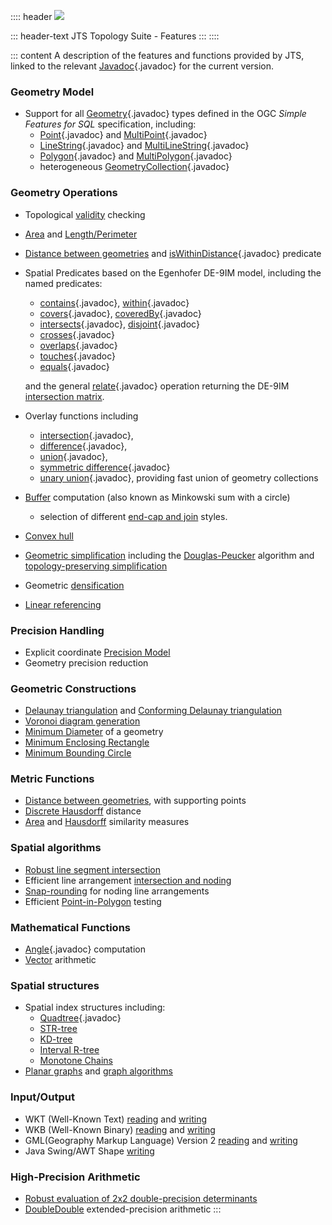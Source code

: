 :::: header
![](jts_logo.png)

::: header-text
JTS Topology Suite - Features
:::
::::

::: content
A description of the features and functions provided by JTS, linked to
the relevant [Javadoc](javadoc/index.html){.javadoc} for the current
version.

### Geometry Model

- Support for all
  [Geometry](javadoc/org/locationtech/jts/geom/Geometry.html){.javadoc}
  types defined in the OGC *Simple Features for SQL* specification,
  including:
  - [Point](javadoc/org/locationtech/jts/geom/Point.html){.javadoc} and
    [MultiPoint](javadoc/org/locationtech/jts/geom/MultiPoint.html){.javadoc}
  - [LineString](javadoc/org/locationtech/jts/geom/LineString.html){.javadoc}
    and
    [MultiLineString](javadoc/org/locationtech/jts/geom/MultiLineString.html){.javadoc}
  - [Polygon](javadoc/org/locationtech/jts/geom/Polygon.html){.javadoc}
    and
    [MultiPolygon](javadoc/org/locationtech/jts/geom/MultiPolygon.html){.javadoc}
  - heterogeneous
    [GeometryCollection](javadoc/org/locationtech/jts/geom/GeometryCollection.html){.javadoc}

### Geometry Operations

- Topological
  [validity](javadoc/org/locationtech/jts/geom/Geometry.html#isValid())
  checking
- [Area](javadoc/org/locationtech/jts/geom/Geometry.html#getArea()) and
  [Length/Perimeter](javadoc/org/locationtech/jts/geom/Geometry.html#getLength())
- [Distance between
  geometries](javadoc/org/locationtech/jts/geom/Geometry.html#distance(org.locationtech.jts.geom.Geometry))
  and
  [isWithinDistance](javadoc/org/locationtech/jts/geom/Geometry.html#isWithinDistance(org.locationtech.jts.geom.Geometry,%20double)){.javadoc}
  predicate
- Spatial Predicates based on the Egenhofer DE-9IM model, including the
  named predicates:
  - [contains](javadoc/org/locationtech/jts/geom/Geometry.html#contains(org.locationtech.jts.geom.Geometry)){.javadoc},
    [within](javadoc/org/locationtech/jts/geom/Geometry.html#within(org.locationtech.jts.geom.Geometry)){.javadoc}
  - [covers](javadoc/org/locationtech/jts/geom/Geometry.html#covers(org.locationtech.jts.geom.Geometry)){.javadoc},
    [coveredBy](javadoc/org/locationtech/jts/geom/Geometry.html#coveredBy(org.locationtech.jts.geom.Geometry)){.javadoc}
  - [intersects](javadoc/org/locationtech/jts/geom/Geometry.html#intersects(org.locationtech.jts.geom.Geometry)){.javadoc},
    [disjoint](javadoc/org/locationtech/jts/geom/Geometry.html#disjoint(org.locationtech.jts.geom.Geometry)){.javadoc}
  - [crosses](javadoc/org/locationtech/jts/geom/Geometry.html#crosses(org.locationtech.jts.geom.Geometry)){.javadoc}
  - [overlaps](javadoc/org/locationtech/jts/geom/Geometry.html#overlaps(org.locationtech.jts.geom.Geometry)){.javadoc}
  - [touches](javadoc/org/locationtech/jts/geom/Geometry.html#touches(org.locationtech.jts.geom.Geometry)){.javadoc}
  - [equals](javadoc/org/locationtech/jts/geom/Geometry.html#equals(org.locationtech.jts.geom.Geometry)){.javadoc}

  and the general
  [relate](javadoc/org/locationtech/jts/geom/Geometry.html#relate(org.locationtech.jts.geom.Geometry)){.javadoc}
  operation returning the DE-9IM [intersection
  matrix](javadoc/org/locationtech/jts/geom/IntersectionMatrix.html).
- Overlay functions including
  - [intersection](javadoc/org/locationtech/jts/geom/Geometry.html#intersection(org.locationtech.jts.geom.Geometry)){.javadoc},
  - [difference](javadoc/org/locationtech/jts/geom/Geometry.html#difference(org.locationtech.jts.geom.Geometry)){.javadoc},
  - [union](javadoc/org/locationtech/jts/geom/Geometry.html#union(org.locationtech.jts.geom.Geometry)){.javadoc},
  - [symmetric
    difference](javadoc/org/locationtech/jts/geom/Geometry.html#symDifference(org.locationtech.jts.geom.Geometry)){.javadoc}
  - [unary
    union](javadoc/org/locationtech/jts/geom/Geometry.html#union()){.javadoc},
    providing fast union of geometry collections
- [Buffer](javadoc/org/locationtech/jts/geom/Geometry.html#buffer(double))
  computation (also known as Minkowski sum with a circle)
  - selection of different [end-cap and
    join](javadoc/org/locationtech/jts/geom/Geometry.html#buffer(double,%20int,%20int))
    styles.
- [Convex
  hull](javadoc/org/locationtech/jts/geom/Geometry.html#convexHull())
- [Geometric
  simplification](javadoc/org/locationtech/jts/simplify/package-summary.html)
  including the
  [Douglas-Peucker](javadoc/org/locationtech/jts/simplify/DouglasPeuckerSimplifier.html)
  algorithm and [topology-preserving
  simplification](javadoc/org/locationtech/jts/simplify/TopologyPreservingSimplifier.html)
- Geometric
  [densification](javadoc/org/locationtech/jts/densify/Densifier.html)
- [Linear
  referencing](javadoc/org/locationtech/jts/linearref/package-summary.html)

### Precision Handling

- Explicit coordinate [Precision
  Model](javadoc/org/locationtech/jts/geom/PrecisionModel.html)
- Geometry precision reduction

### Geometric Constructions

- [Delaunay
  triangulation](javadoc/org/locationtech/jts/triangulate/DelaunayTriangulationBuilder.html)
  and [Conforming Delaunay
  triangulation](javadoc/org/locationtech/jts/triangulate/ConformingDelaunayTriangulationBuilder.html)
- [Voronoi diagram
  generation](javadoc/org/locationtech/jts/triangulate/VoronoiDiagramBuilder.html)
- [Minimum
  Diameter](javadoc/org/locationtech/jts/algorithm/MinimumDiameter.html)
  of a geometry
- [Minimum Enclosing
  Rectangle](javadoc/org/locationtech/jts/algorithm/MinimumDiameter.html#getMinimumRectangle())
- [Minimum Bounding
  Circle](javadoc/org/locationtech/jts/algorithm/MinimumBoundingCircle.html)

### Metric Functions

- [Distance between
  geometries](javadoc/org/locationtech/jts/operation/distance/DistanceOp.html),
  with supporting points
- [Discrete
  Hausdorff](javadoc/org/locationtech/jts/algorithm/distance/DiscreteHausdorffDistance.html)
  distance
- [Area](javadoc/org/locationtech/jts/algorithm/match/AreaSimilarityMeasure.html)
  and
  [Hausdorff](javadoc/org/locationtech/jts/algorithm/match/HausdorffSimilarityMeasure.html)
  similarity measures

### Spatial algorithms

- [Robust line segment
  intersection](javadoc/org/locationtech/jts/algorithm/RobustLineIntersector.html)
- Efficient line arrangement [intersection and
  noding](javadoc/org/locationtech/jts/noding/package-summary.html)
- [Snap-rounding](javadoc/org/locationtech/jts/noding/snapround/package-summary.html)
  for noding line arrangements
- Efficient
  [Point-in-Polygon](javadoc/org/locationtech/jts/algorithm/locate/package-summary.html)
  testing

### Mathematical Functions

- [Angle](javadoc/org/locationtech/jts/algorithm/Angle.html){.javadoc}
  computation
- [Vector](javadoc/org/locationtech/jts/algorithm/VectorMath.html)
  arithmetic

### Spatial structures

- Spatial index structures including:
  - [Quadtree](javadoc/org/locationtech/jts/index/quadtree/Quadtree.html){.javadoc}
  - [STR-tree](javadoc/org/locationtech/jts/index/strtree/STRtree.html)
  - [KD-tree](javadoc/org/locationtech/jts/index/kdtree/KdTree.html)
  - [Interval
    R-tree](javadoc/org/locationtech/jts/index/intervalrtree/package-summary.html)
  - [Monotone
    Chains](javadoc/org/locationtech/jts/index/chain/package-summary.html)
- [Planar
  graphs](javadoc/org/locationtech/jts/planargraph/PlanarGraph.html) and
  [graph
  algorithms](javadoc/org/locationtech/jts/planargraph/algorithm/package-summary.html)

### Input/Output

- WKT (Well-Known Text)
  [reading](javadoc/org/locationtech/jts/io/WKTReader.html) and
  [writing](javadoc/org/locationtech/jts/io/WKTWriter.html)
- WKB (Well-Known Binary)
  [reading](javadoc/org/locationtech/jts/io/WKBReader.html) and
  [writing](javadoc/org/locationtech/jts/io/WKBWriter.html)
- GML(Geography Markup Language) Version 2
  [reading](javadoc/org/locationtech/jts/io/gml2/GMLReader.html) and
  [writing](javadoc/org/locationtech/jts/io/gml2/GMLWriter.html)
- Java Swing/AWT Shape
  [writing](javadoc/org/locationtech/jts/awt/package-summary.html)

### High-Precision Arithmetic

- [Robust evaluation of 2x2 double-precision
  determinants](javadoc/org/locationtech/jts/algorithm/RobustDeterminant.html)
- [DoubleDouble](javadoc/org/locationtech/jts/math/DD.html)
  extended-precision arithmetic
:::
